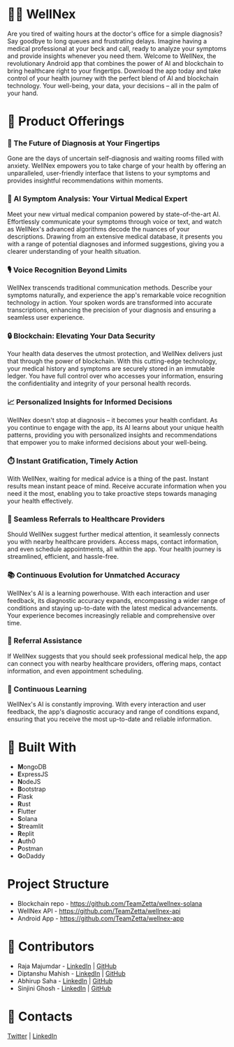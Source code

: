 # 👨‍⚕️ WellNex
Are you tired of waiting hours at the doctor's office for a simple diagnosis? Say goodbye to long queues and frustrating delays.  Imagine having a medical professional at your beck and call, ready to analyze your symptoms and provide insights whenever you need them. Welcome to WellNex, the revolutionary Android app that combines the power of AI and blockchain to bring healthcare right to your fingertips. Download the app today and take control of your health journey with the perfect blend of AI and blockchain technology. Your well-being, your data, your decisions – all in the palm of your hand.


# 🏥 Product Offerings

### 🔬 The Future of Diagnosis at Your Fingertips

Gone are the days of uncertain self-diagnosis and waiting rooms filled with anxiety. WellNex empowers you to take charge of your health by offering an unparalleled, user-friendly interface that listens to your symptoms and provides insightful recommendations within moments.

### 🤖 AI Symptom Analysis: Your Virtual Medical Expert

Meet your new virtual medical companion powered by state-of-the-art AI. Effortlessly communicate your symptoms through voice or text, and watch as WellNex's advanced algorithms decode the nuances of your descriptions. Drawing from an extensive medical database, it presents you with a range of potential diagnoses and informed suggestions, giving you a clearer understanding of your health situation.

### 🎙️ Voice Recognition Beyond Limits

WellNex transcends traditional communication methods. Describe your symptoms naturally, and experience the app's remarkable voice recognition technology in action. Your spoken words are transformed into accurate transcriptions, enhancing the precision of your diagnosis and ensuring a seamless user experience.

### 🔒 Blockchain: Elevating Your Data Security

Your health data deserves the utmost protection, and WellNex delivers just that through the power of blockchain. With this cutting-edge technology, your medical history and symptoms are securely stored in an immutable ledger. You have full control over who accesses your information, ensuring the confidentiality and integrity of your personal health records.

### 📈 Personalized Insights for Informed Decisions

WellNex doesn't stop at diagnosis – it becomes your health confidant. As you continue to engage with the app, its AI learns about your unique health patterns, providing you with personalized insights and recommendations that empower you to make informed decisions about your well-being.

### ⏱️ Instant Gratification, Timely Action

With WellNex, waiting for medical advice is a thing of the past. Instant results mean instant peace of mind. Receive accurate information when you need it the most, enabling you to take proactive steps towards managing your health effectively.

### 🏥 Seamless Referrals to Healthcare Providers

Should WellNex suggest further medical attention, it seamlessly connects you with nearby healthcare providers. Access maps, contact information, and even schedule appointments, all within the app. Your health journey is streamlined, efficient, and hassle-free.

### 📚 Continuous Evolution for Unmatched Accuracy

WellNex's AI is a learning powerhouse. With each interaction and user feedback, its diagnostic accuracy expands, encompassing a wider range of conditions and staying up-to-date with the latest medical advancements. Your experience becomes increasingly reliable and comprehensive over time.

### 🚀 Referral Assistance

If WellNex suggests that you should seek professional medical help, the app can connect you with nearby healthcare providers, offering maps, contact information, and even appointment scheduling.

### 📖 Continuous Learning

WellNex's AI is constantly improving. With every interaction and user feedback, the app's diagnostic accuracy and range of conditions expand, ensuring that you receive the most up-to-date and reliable information.

# 🧩 Built With

- **M**ongoDB
- **E**xpressJS
- **N**odeJS
- **B**ootstrap
- **F**lask
- **R**ust
- **F**lutter
- **S**olana
- **S**treamlit
- **R**eplit
- **A**uth0
- **P**ostman
- **G**oDaddy

# Project Structure
- Blockchain repo - https://github.com/TeamZetta/wellnex-solana
- WellNex API - https://github.com/TeamZetta/wellnex-api
- Android App - https://github.com/TeamZetta/wellnex-app

# 👥 Contributors

- Raja Majumdar - [LinkedIn](https://www.linkedin.com/in/raja-majumdar/) | [GitHub](https://github.com/r3yc0n1c)
- Diptanshu Mahish - [LinkedIn](https://www.linkedin.com/in/diptanshumahish/) | [GitHub](https://github.com/diptanshumahish)
- Abhirup Saha - [LinkedIn](https://www.linkedin.com/in/abhirup-saha-9605b0228/) | [GitHub](https://github.com/Abhirup-02)
- Sinjini Ghosh - [LinkedIn](https://www.linkedin.com/in/sinjini-ghosh/)  |  [GitHub](https://github.com/SINJINI-G) 

# 📳 Contacts

[Twitter](https://twitter.com/r3yc0n1c) | [LinkedIn](https://www.linkedin.com/in/raja-majumdar/)

